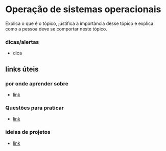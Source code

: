 # Operação de sistemas operacionais

Explica o que é o tópico, justifica a importância desse tópico e explica como a pessoa deve se comportar neste tópico.

### dicas/alertas
- dica

## links úteis

### por onde aprender sobre
- [link]()

### Questões para praticar
- [link]()

### ideias de projetos
- [link]()
